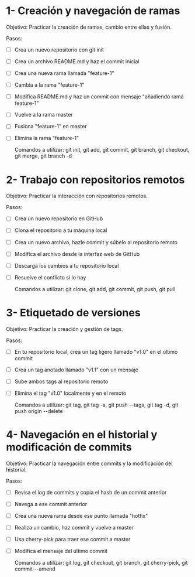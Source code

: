 # 1- Creación y navegación de ramas

Objetivo: Practicar la creación de ramas, cambio entre ellas y fusión.

Pasos:

* [ ] Crea un nuevo repositorio con git init
* [ ] Crea un archivo README.md y haz el commit inicial
* [ ] Crea una nueva rama llamada "feature-1"
* [ ] Cambia a la rama "feature-1"
* [ ] Modifica README.md y haz un commit con mensaje "añadiendo rama feature-1"
* [ ] Vuelve a la rama master
* [ ] Fusiona "feature-1" en master
* [ ] Elimina la rama "feature-1"

  Comandos a utilizar: git init, git add, git commit, git branch, git checkout, git merge, git branch -d

# 2- Trabajo con repositorios remotos

Objetivo: Practicar la interacción con repositorios remotos.

Pasos:

* [ ] Crea un nuevo repositorio en GitHub
* [ ] Clona el repositorio a tu máquina local
* [ ] Crea un nuevo archivo, hazle commit y súbelo al repositorio remoto
* [ ] Modifica el archivo desde la interfaz web de GitHub
* [ ] Descarga los cambios a tu repositorio local
* [ ] Resuelve el conflicto si lo hay

  Comandos a utilizar: git clone, git add, git commit, git push, git pull

# 3- Etiquetado de versiones

Objetivo: Practicar la creación y gestión de tags.

Pasos:

* [ ] En tu repositorio local, crea un tag ligero llamado "v1.0" en el último commit
* [ ] Crea un tag anotado llamado "v1.1" con un mensaje
* [ ] Sube ambos tags al repositorio remoto
* [ ] Elimina el tag "v1.0" localmente y en el remoto
  
  Comandos a utilizar: git tag, git tag -a, git push --tags, git tag -d, git push origin --delete

# 4- Navegación en el historial y modificación de commits

Objetivo: Practicar la navegación entre commits y la modificación del historial.

Pasos:

* [ ] Revisa el log de commits y copia el hash de un commit anterior
* [ ] Navega a ese commit anterior
* [ ] Crea una nueva rama desde ese punto llamada "hotfix"
* [ ] Realiza un cambio, haz commit y vuelve a master
* [ ] Usa cherry-pick para traer ese commit a master
* [ ] Modifica el mensaje del último commit

  Comandos a utilizar: git log, git checkout, git branch, git cherry-pick, git commit --amend
